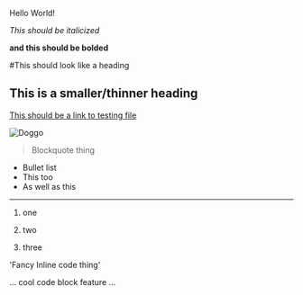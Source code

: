 Hello World!

*This should be italicized*

**and this should be bolded**

#This should look like a heading

## This is a smaller/thinner heading

[This should be a link to testing file](https://jettn.github.io/cse15l-lab-reports/testing.html)

![Doggo](https://www.google.com/url?sa=i&url=https%3A%2F%2Fminiweeniedogs.com%2F&psig=AOvVaw2Cxt-Xwkgc4H65wDMgg_An&ust=1673561380533000&source=images&cd=vfe&ved=0CA8QjRxqFwoTCOilhqbEwPwCFQAAAAAdAAAAABAD)

> Blockquote thing

* Bullet list
* This too
* As well as this

---

1. one
2) two
3. three

'Fancy Inline code thing'

...
cool 
code
block
feature
...
